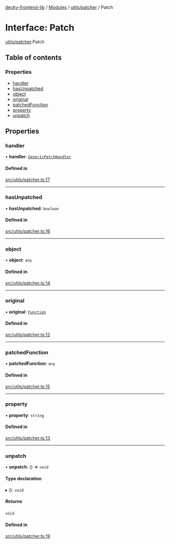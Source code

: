 [decky-frontend-lib](../README.md) / [Modules](../modules.md) / [utils/patcher](../modules/utils_patcher.md) / Patch

# Interface: Patch

[utils/patcher](../modules/utils_patcher.md).Patch

## Table of contents

### Properties

- [handler](utils_patcher.Patch.md#handler)
- [hasUnpatched](utils_patcher.Patch.md#hasunpatched)
- [object](utils_patcher.Patch.md#object)
- [original](utils_patcher.Patch.md#original)
- [patchedFunction](utils_patcher.Patch.md#patchedfunction)
- [property](utils_patcher.Patch.md#property)
- [unpatch](utils_patcher.Patch.md#unpatch)

## Properties

### handler

• **handler**: [`GenericPatchHandler`](../modules/utils_patcher._internal_.md#genericpatchhandler)

#### Defined in

[src/utils/patcher.ts:17](https://github.com/SteamDeckHomebrew/decky-frontend-lib/blob/cfef1dc/src/utils/patcher.ts#L17)

___

### hasUnpatched

• **hasUnpatched**: `boolean`

#### Defined in

[src/utils/patcher.ts:16](https://github.com/SteamDeckHomebrew/decky-frontend-lib/blob/cfef1dc/src/utils/patcher.ts#L16)

___

### object

• **object**: `any`

#### Defined in

[src/utils/patcher.ts:14](https://github.com/SteamDeckHomebrew/decky-frontend-lib/blob/cfef1dc/src/utils/patcher.ts#L14)

___

### original

• **original**: [`Function`]( https://developer.mozilla.org/en-US/docs/Web/JavaScript/Reference/Global_Objects/Function )

#### Defined in

[src/utils/patcher.ts:12](https://github.com/SteamDeckHomebrew/decky-frontend-lib/blob/cfef1dc/src/utils/patcher.ts#L12)

___

### patchedFunction

• **patchedFunction**: `any`

#### Defined in

[src/utils/patcher.ts:15](https://github.com/SteamDeckHomebrew/decky-frontend-lib/blob/cfef1dc/src/utils/patcher.ts#L15)

___

### property

• **property**: `string`

#### Defined in

[src/utils/patcher.ts:13](https://github.com/SteamDeckHomebrew/decky-frontend-lib/blob/cfef1dc/src/utils/patcher.ts#L13)

___

### unpatch

• **unpatch**: () => `void`

#### Type declaration

▸ (): `void`

##### Returns

`void`

#### Defined in

[src/utils/patcher.ts:19](https://github.com/SteamDeckHomebrew/decky-frontend-lib/blob/cfef1dc/src/utils/patcher.ts#L19)
